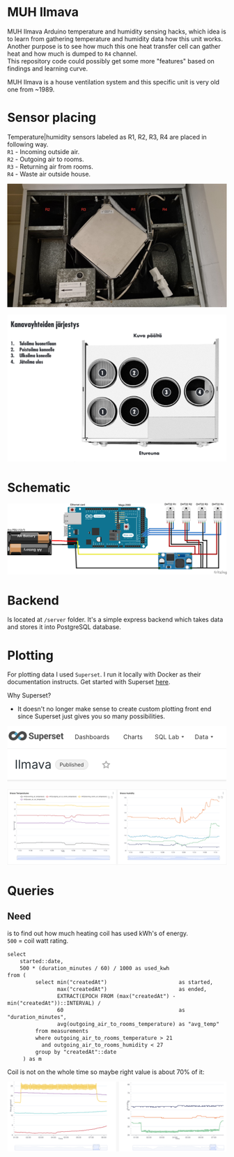 # MUH Ilmava

MUH Ilmava Arduino temperature and humidity sensing hacks, 
which idea is to learn from gathering temperature and humidity data how this unit works.
Another purpose is to see how much this one heat transfer cell can gather heat and how much is dumped to `R4` channel.  
This repository code could possibly get some more "features" based on findings and learning curve.

MUH Ilmava is a house ventilation system and this specific unit is very old one from ~1989.



Sensor placing
============
Temperature|humidity sensors labeled as R1, R2, R3, R4 are placed in following way.  
`R1` - Incoming outside air.  
`R2` - Outgoing air to rooms.  
`R3` - Returning air from rooms.  
`R4` - Waste air outside house.


![ilmava_sensor_placing](./ilmava.jpg)

![air_channels](./channels.png)



Schematic
============
![schematic_bb](./schematic_bb.png) 



Backend
============
Is located at `/server` folder. It's a simple express backend which takes data and stores it into PostgreSQL database. 



Plotting
============
For plotting data I used `Superset`. I run it locally with Docker as their documentation instructs.
Get started with Superset [here](https://superset.apache.org/).

Why Superset?
* It doesn't no longer make sense to create custom plotting front end since Superset just gives you 
so many possibilities.

![superset](./superset.png) 

![plotting](./plotting.png) 



Queries
============


Need
----
is to find out how much heating coil has used kWh's of energy.  
`500` = coil watt rating.
```postgresql
select
    started::date,
    500 * (duration_minutes / 60) / 1000 as used_kwh
from (
         select min("createdAt")                       as started,
                max("createdAt")                       as ended,
                EXTRACT(EPOCH FROM (max("createdAt") - min("createdAt"))::INTERVAL) /
                60                                     as "duration_minutes",
                avg(outgoing_air_to_rooms_temperature) as "avg_temp"
         from measurements
         where outgoing_air_to_rooms_temperature > 21
           and outgoing_air_to_rooms_humidity < 27
         group by "createdAt"::date
     ) as m
```

Coil is not on the whole time so maybe right value is about 70% of it:

![fluctuation](./fluctuation.png) 
